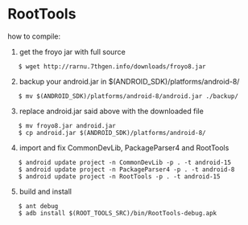 RootTools
========

how to compile:

1) get the froyo jar with full source
```
   $ wget http://rarnu.7thgen.info/downloads/froyo8.jar
```
2) backup your android.jar in $(ANDROID_SDK)/platforms/android-8/
```
   $ mv $(ANDROID_SDK)/platforms/android-8/android.jar ./backup/
```
3) replace android.jar said above with the downloaded file
```
   $ mv froyo8.jar android.jar
   $ cp android.jar $(ANDROID_SDK)/platforms/android-8/
```
4) import and fix CommonDevLib, PackageParser4 and RootTools
```
   $ android update project -n CommonDevLib -p . -t android-15
   $ android update project -n PackageParser4 -p . -t android-8
   $ android update project -n RootTools -p . -t android-15
```
5) build and install
```
   $ ant debug
   $ adb install $(ROOT_TOOLS_SRC)/bin/RootTools-debug.apk
```
